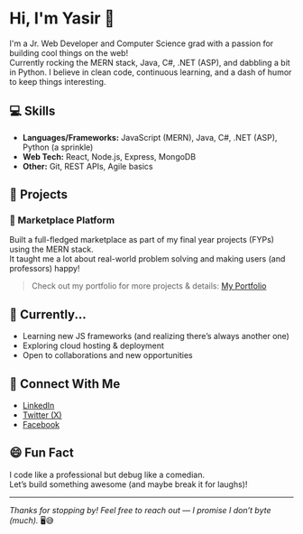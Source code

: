 # Hi, I'm Yasir 👋

I'm a Jr. Web Developer and Computer Science grad with a passion for building cool things on the web!  
Currently rocking the MERN stack, Java, C#, .NET (ASP), and dabbling a bit in Python. I believe in clean code, continuous learning, and a dash of humor to keep things interesting.

## 💻 Skills

- **Languages/Frameworks:** JavaScript (MERN), Java, C#, .NET (ASP), Python (a sprinkle)
- **Web Tech:** React, Node.js, Express, MongoDB
- **Other:** Git, REST APIs, Agile basics

## 🚀 Projects

### 🌟 Marketplace Platform
Built a full-fledged marketplace as part of my final year projects (FYPs) using the MERN stack.  
It taught me a lot about real-world problem solving and making users (and professors) happy!

> Check out my portfolio for more projects & details: [My Portfolio](#) <!-- <-- Replace # with your portfolio URL -->

## 🌱 Currently...
- Learning new JS frameworks (and realizing there’s always another one)
- Exploring cloud hosting & deployment
- Open to collaborations and new opportunities

## 🤝 Connect With Me

- [LinkedIn](https://www.linkedin.com/in/itzyasiii)
- [Twitter (X)](https://x.com/itzyasiii)
- [Facebook](https://fb.com/itzyasii)

## 😄 Fun Fact

I code like a professional but debug like a comedian.  
Let’s build something awesome (and maybe break it for laughs)!

---

_Thanks for stopping by! Feel free to reach out — I promise I don’t byte (much)._ 🖥️😅
